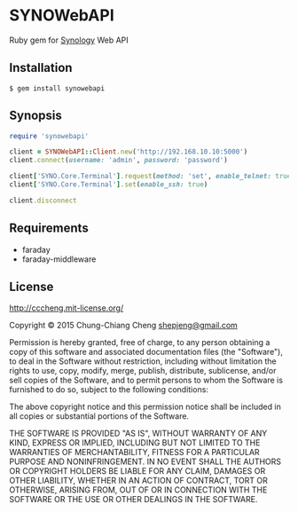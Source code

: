# SYNOWebAPI

Ruby gem for [Synology](http://www.synology.com//) Web API

## Installation

```
$ gem install synowebapi
```

## Synopsis

```ruby
require 'synowebapi'

client = SYNOWebAPI::Client.new('http://192.168.10.10:5000')
client.connect(username: 'admin', password: 'password')

client['SYNO.Core.Terminal'].request(method: 'set', enable_telnet: true)
client['SYNO.Core.Terminal'].set(enable_ssh: true)

client.disconnect
```

## Requirements

* faraday
* faraday-middleware

## License

http://cccheng.mit-license.org/

Copyright © 2015 Chung-Chiang Cheng <shepjeng@gmail.com>

Permission is hereby granted, free of charge, to any person obtaining a copy
of this software and associated documentation files (the "Software"), to deal
in the Software without restriction, including without limitation the rights
to use, copy, modify, merge, publish, distribute, sublicense, and/or sell
copies of the Software, and to permit persons to whom the Software is
furnished to do so, subject to the following conditions:

The above copyright notice and this permission notice shall be included in
all copies or substantial portions of the Software.

THE SOFTWARE IS PROVIDED "AS IS", WITHOUT WARRANTY OF ANY KIND, EXPRESS OR
IMPLIED, INCLUDING BUT NOT LIMITED TO THE WARRANTIES OF MERCHANTABILITY,
FITNESS FOR A PARTICULAR PURPOSE AND NONINFRINGEMENT. IN NO EVENT SHALL THE
AUTHORS OR COPYRIGHT HOLDERS BE LIABLE FOR ANY CLAIM, DAMAGES OR OTHER
LIABILITY, WHETHER IN AN ACTION OF CONTRACT, TORT OR OTHERWISE, ARISING FROM,
OUT OF OR IN CONNECTION WITH THE SOFTWARE OR THE USE OR OTHER DEALINGS IN
THE SOFTWARE.


